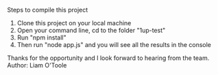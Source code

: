 Steps to compile this project

1. Clone this project on your local machine
2. Open your command line, cd to the folder "1up-test"
3. Run "npm install"
4. Then run "node app.js" and you will see all the results in the console

Thanks for the opportunity and I look forward to hearing from the team.
Author: Liam O'Toole
